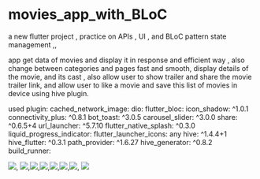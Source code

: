 # movies_app_with_BLoC

a new flutter project , practice on APIs , UI , and BLoC pattern state management ,,

app get data of movies and display it in response and efficient way 
, also change between categories and pages fast and smooth,
  display details of the movie, and its cast
 , also allow user to show trailer and share the movie trailer link, and allow user to 
 like a movie and save this list of movies in device using hive plugin. 
 
used plugin: 
  cached_network_image:
  dio:
  flutter_bloc:
  icon_shadow: ^1.0.1
  connectivity_plus: ^0.8.1
  bot_toast: ^3.0.5
  carousel_slider: ^3.0.0
  share: ^0.6.5+4
  url_launcher: ^5.7.10
  flutter_native_splash: ^0.3.0
  liquid_progress_indicator:
  flutter_launcher_icons: any
  hive: ^1.4.4+1
  hive_flutter: ^0.3.1
  path_provider: ^1.6.27
  hive_generator: ^0.8.2
  build_runner:

   ![](https://github.com/ElGenius-developer/movie_app_bloc/blob/main/Screenshot_2021-03-06-03-25-10-13_5b6ed6e36acb80b96aa8e950f0e63126.jpg), ![](https://github.com/ElGenius-developer/movie_app_bloc/blob/main/Screenshot_2021-03-06-03-26-38-22_5b6ed6e36acb80b96aa8e950f0e63126.jpg),![](https://github.com/ElGenius-developer/movie_app_bloc/blob/main/Screenshot_2021-03-06-03-26-53-32_5b6ed6e36acb80b96aa8e950f0e63126.jpg),![](https://github.com/ElGenius-developer/movie_app_bloc/blob/main/Screenshot_2021-03-06-03-26-59-31_5b6ed6e36acb80b96aa8e950f0e63126.jpg),![](https://github.com/ElGenius-developer/movie_app_bloc/blob/main/Screenshot_2021-03-06-03-27-05-45_5b6ed6e36acb80b96aa8e950f0e63126.jpg),![](https://github.com/ElGenius-developer/movie_app_bloc/blob/main/Screenshot_2021-03-06-03-27-25-06_5b6ed6e36acb80b96aa8e950f0e63126.jpg),![](https://github.com/ElGenius-developer/movie_app_bloc/blob/main/Screenshot_2021-03-06-03-28-48-80_5b6ed6e36acb80b96aa8e950f0e63126.jpg), ![](https://github.com/ElGenius-developer/movie_app_bloc/blob/main/Screenshot_2021-03-06-03-28-53-88_5b6ed6e36acb80b96aa8e950f0e63126.jpg)

